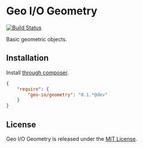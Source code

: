 Geo I/O Geometry
================

[![Build Status](https://secure.travis-ci.org/geo-io/geometry.png?branch=master)](http://travis-ci.org/geo-io/geometry)

Basic geometric objects.

Installation
------------

Install [through composer](http://getcomposer.org).

```json
{
    "require": {
        "geo-io/geometry": "0.1.*@dev"
    }
}
```

License
-------

Geo I/O Geometry is released under the [MIT License](LICENSE).
